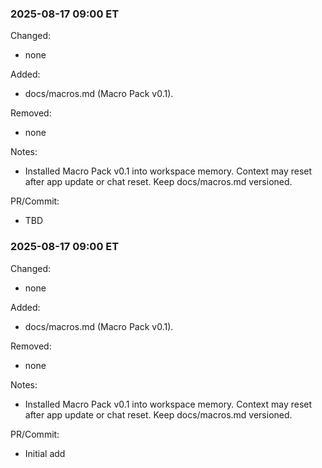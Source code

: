 ### 2025-08-17 09:00 ET
Changed:
- none

Added:
- docs/macros.md (Macro Pack v0.1).

Removed:
- none

Notes:
- Installed Macro Pack v0.1 into workspace memory. Context may reset after app update or chat reset. Keep docs/macros.md versioned.

PR/Commit:
- TBD


### 2025-08-17 09:00 ET
Changed:
- none

Added:
- docs/macros.md (Macro Pack v0.1).

Removed:
- none

Notes:
- Installed Macro Pack v0.1 into workspace memory. Context may reset after app update or chat reset. Keep docs/macros.md versioned.

PR/Commit:
- Initial add

